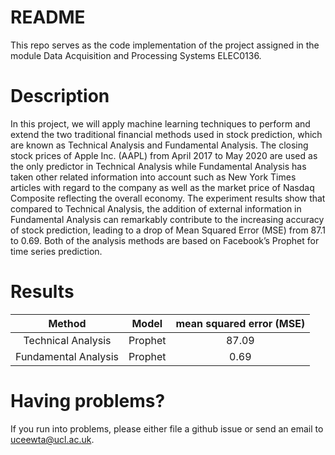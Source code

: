 # README

This repo serves as the code implementation of the project assigned in the module Data Acquisition and Processing Systems ELEC0136.

# Description

In this project, we will apply machine learning techniques to perform and extend the two traditional financial methods used in stock prediction, which are known as Technical Analysis and Fundamental Analysis. The closing stock prices of Apple Inc. (AAPL) from April 2017 to May 2020 are used as the only predictor in Technical Analysis while Fundamental Analysis has taken other related information into account such as New York Times articles with regard to the company as well as the market price of Nasdaq Composite reflecting the overall economy. The experiment results show that compared to Technical Analysis, the addition of external information in Fundamental Analysis can remarkably contribute to the increasing accuracy of stock prediction, leading to a drop of Mean Squared Error (MSE) from 87.1 to 0.69. Both of the analysis methods are based on Facebook’s Prophet for time series prediction.

# Results

|        Method        |  Model  | mean squared error (MSE) |
| :------------------: | :-----: | :----------------------: |
|  Technical Analysis  | Prophet |          87.09           |
| Fundamental Analysis | Prophet |           0.69           |

# Having problems?

If you run into problems, please either file a github issue or send an email to uceewta@ucl.ac.uk.
